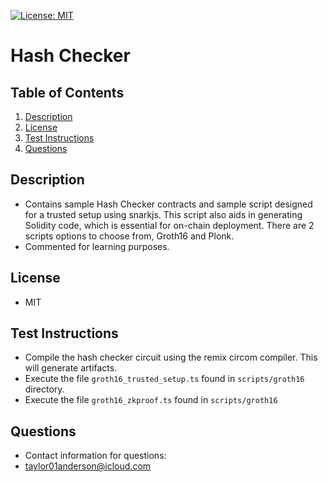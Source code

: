 [![License: MIT](https://img.shields.io/badge/License-MIT-yellow.svg)](https://opensource.org/licenses/MIT)

# Hash Checker

## Table of Contents

1. [Description](#description)
2. [License](#license)
3. [Test Instructions](#test-instructions)
4. [Questions](#questions)

## Description

- Contains sample Hash Checker contracts and sample script designed for a trusted setup using snarkjs. This script also aids in generating Solidity code, which is essential for on-chain deployment. There are 2 scripts options to choose from, Groth16 and Plonk.
- Commented for learning purposes.

## License

- MIT

## Test Instructions

- Compile the hash checker circuit using the remix circom compiler. This will generate artifacts.
- Execute the file `groth16_trusted_setup.ts` found in `scripts/groth16` directory.
- Execute the file `groth16_zkproof.ts` found in `scripts/groth16`

## Questions

- Contact information for questions:
- taylor01anderson@icloud.com
